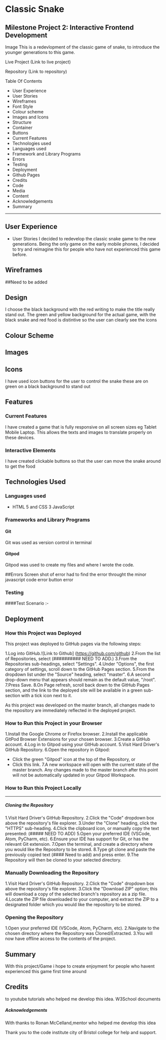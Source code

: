 # Classic Snake
## Milestone Project 2: Interactive Frontend Development
Image 
This is a redevlopment of the classic game of snake, to introduce the younger generations to this game.

Live Project 
(Link to live project)

Repository
(Link to repository) 

Table Of Contents
* User Experience 
* User Stories
* Wireframes
* Font Style 
* Colour scheme 
* Images and Icons
* Structure
* Container
* Buttons
* Current Features 
* Technologies used 
* Languages used 
* Framework and Library Programs 
* Errors 
* Testing 
* Deployment 
* Github Pages 
* Credits 
* Code 
* Media 
* Content 
* Acknowledgements 
* Summary 

------------------------------------------------------------------------------------------------------------------------

## User Experience

* User Stories
I decided to redevelop the classic snake game to the new generations. Being the only game on the early mobile phones, I decided to try and reimagine this for people who have not experienced this game before. 

## Wireframes  
##Need to be added

## Design 
I choose the black background with the red writing to make the title really stand out. 
The green and yellow background for the actual game, with the black snake and red food is distintive so the user can clearly see the icons 

## Colour Scheme  

## Images 

## Icons 
I have used icon buttons for the user to control the snake these are on green on a black background to stand out 

## Features  

 

### Current Features  

I have created a game that is fully responsive on all screen sizes eg Tablet Mobile Laptop. This allows the texts and images to translate properly on these devices. 

### Interactive Elements  

I have created clickable buttons so that the user can move the snake around to get the food 

## Technologies Used  

### Languages used 

* HTML 5 and CSS 3  JavaScript 

### Frameworks and Library Programs 
####  Git  

Git was used as version control in terminal  
####  Gitpod  

Gitpod was used to create my files and where I wrote the code.  

##Errors
Screen shot of error 
had to find the error throught the minor javascript code error
button error

### Testing 

####Test Scenario :-

## Deployment  

### How this Project was Deployed

This project was deployed to GitHub pages via the following steps:

1.Log into GitHub.![Link to Github] (https://github.com/github)
2.From the list of Repositories, select (########## NEED TO ADD.)
3.From the Repositories sub-headings, select "Settings".
4.Under "Options", the first category of settings, scroll down to the GitHub Pages section.
5.From the dropdown list under the "Source" heading, select "master".
6.A second drop-down menu that appears should remain as the default value, "/root".
7.Press Save.
8.On Page refresh, scroll back down to the GitHub Pages section, and the link to the deployed site will be available in a green sub-section with a tick icon next to it.

As this project was developed on the master branch, all changes made to the repository are immediately reflected in the deployed project.

### How to Run this Project in your Browser

1.Install the Google Chrome or Firefox browser.
2.Install the applicable GitPod Browser Extensions for your chosen browser.
3.Create a GitHub account.
4.Log in to Gitpod using your GitHub account.
5.Visit Hard Driver's GitHub Repository.
6.Open the repository in Gitpod:
* Click the green "Gitpod" icon at the top of the Repository, or
* Click this link.
7.A new workspace will open with the current state of the master branch. Any changes made to the master branch after this point will not be automatically updated in your Gitpod Workspace.

### How to Run this Project Locally
--------------------------------------------------
##### Cloning the Repository

1.Visit Hard Driver's GitHub Repository.
2.Click the "Code" dropdown box above the repository's file explorer.
3.Under the "Clone" heading, click the "HTTPS" sub-heading.
4.Click the clipboard icon, or manually copy the text presented: (##### NEED TO ADD)
5.Open your preferred IDE (VSCode, Atom, PyCharm, etc).
6.Ensure your IDE has support for Git, or has the relevant Git extension.
7.Open the terminal, and create a directory where you would like the Repository to be stored.
8.Type git clone and paste the previously copied text (#### Need to add) and press enter.
9.The Repository will then be cloned to your selected directory.

### Manually Downloading the Repository

1.Visit Hard Driver's GitHub Repository.
2.Click the "Code" dropdown box above the repository's file explorer.
3.Click the "Download ZIP" option; this will download a copy of the selected branch's repository as a zip file.
4.Locate the ZIP file downloaded to your computer, and extract the ZIP to a designated folder which you would like the repository to be stored.

### Opening the Repository

1.Open your preferred IDE (VSCode, Atom, PyCharm, etc).
2.Navigate to the chosen directory where the Repository was Cloned/Extracted.
3.You will now have offline access to the contents of the project.

## Summary 
With this project/Game i hope to create enjoyment for people who havent experienced this game first time around 

## Credits  
to youtube tutorials who helped me develop this idea. 
W3School documents 

##### Acknowledgements

 

With thanks to Ronan McCelland,mentor who helped me develop this idea

 

Thank you to the code institute city of Bristol college for help and support.  


